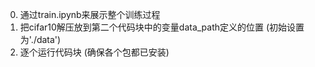 
0. 通过train.ipynb来展示整个训练过程
1. 把cifar10解压放到第二个代码块中的变量data_path定义的位置 (初始设置为'./data')
2. 逐个运行代码块 (确保各个包都已安装)
